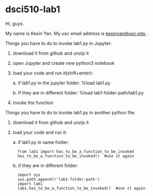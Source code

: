 # dsci510-lab1

Hi, guys. 

My name is Kexin Yan. My usc email address is kexinyan@usc.edu . 

Things you have to do to invoke lab1.py in Jupyter:

1. download it from github and unzip it

2. open Jupyter and create new python3 notebook

3. load your code and run it(shift+enter):
     
     a. if lab1.py in the jupyter folder: %load lab1.py
     
     b. if they are in different folder: %load lab1-folder-path/lab1.py
     
4. invoke the function

Things you have to do to invoke lab1.py in another python file:

1. download it from github and unzip it

2. load your code and run it:
     
     a. if lab1.py in same folder: 
     
         from lab1 import has_to_be_a_function_to_be_invoked
         has_to_be_a_function_to_be_invoked()  #use it again
     
     b. if they are in different folder: 
     
         import sys
         sys.path.append(r'lab1-folder-path')
         import lab1
         lab1.has_to_be_a_function_to_be_invoked()  #use it again

